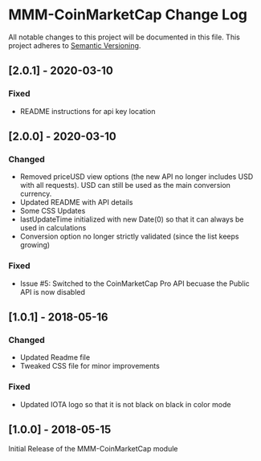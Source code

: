 # MMM-CoinMarketCap Change Log
All notable changes to this project will be documented in this file.
This project adheres to [Semantic Versioning](http://semver.org/).

## [2.0.1] - 2020-03-10

### Fixed
- README instructions for api key location

## [2.0.0] - 2020-03-10

### Changed
- Removed priceUSD view options (the new API no longer includes USD with all requests).  USD can still be used as the main conversion currency.  
- Updated README with API details
- Some CSS Updates
- lastUpdateTime initialized with new Date(0) so that it can always be used in calculations
- Conversion option no longer strictly validated (since the list keeps growing)

### Fixed
- Issue #5: Switched to the CoinMarketCap Pro API becuase the Public API is now disabled

## [1.0.1] - 2018-05-16

### Changed
- Updated Readme file
- Tweaked CSS file for minor improvements

### Fixed
- Updated IOTA logo so that it is not black on black in color mode


## [1.0.0] - 2018-05-15

Initial Release of the MMM-CoinMarketCap module

